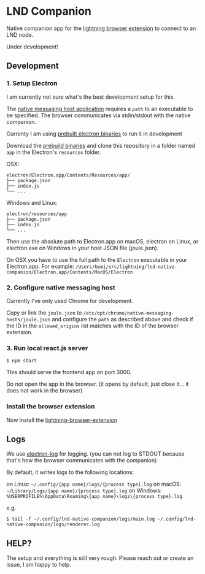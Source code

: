 # LND Companion

Native companion app for the [lightning browser extension](https://github.com/bumi/lightning-browser-extension) to connect to an LND node. 

Under development!


## Development

### 1. Setup Electron

I am currently not sure what's the best development setup for this.

The [native messaging host application](https://developer.chrome.com/docs/apps/nativeMessaging/#native-messaging-host-manifest) requires 
a `path` to an executable to be specified. The browser communicates via stdin/stdout with the native companion. 

Currenty I am using [prebuilt electron binaries](https://www.electronjs.org/docs/tutorial/application-distribution#with-prebuilt-binaries) to run it in development

Download the [prebuild binaries](https://github.com/electron/electron/releases) and clone this repository in a folder named `app` in the Electron's `resources` folder.

OSX: 
```
electron/Electron.app/Contents/Resources/app/
├── package.json
├── index.js
└── ...
```

Windows and Linux:
```
electron/resources/app
├── package.json
├── index.js
└── ...
```

Then use the absolute path to Electron.app on macOS, electron on Linux, or electron.exe on Windows in your host JSON file (joule.json).

On OSX you have to use the full path to the `Electron` executable in your Electron.app. For example: 
`/Users/bumi/src/lightning/lnd-native-companion/Electron.app/Contents/MacOS/Electron`


### 2. Configure native messaging host

Currently I've only used Chrome for development.

Copy or link the `joule.json` to `/etc/opt/chrome/native-messaging-hosts/joule.json` and configure the `path` as described above and check if the ID in the `allowed_origins` list matches with the ID of the browser extension.


### 3. Run local react.js server

    $ npm start

This should serve the frontend app on port 3000. 

Do not open the app in the browser. (it opens by default, just close it... it does not work in the browser)


### Install the browser extension

Now install the [lightning-browser-extension](https://github.com/bumi/lightning-browser-extension)


## Logs

We use [electron-log](https://www.npmjs.com/package/electron-log) for logging. (you can not log to STDOUT because 
that's how the browser communicates with the companion)

By default, it writes logs to the following locations:

on Linux: `~/.config/{app name}/logs/{process type}.log`
on macOS: `~/Library/Logs/{app name}/{process type}.log`
on Windows: `%USERPROFILE%\AppData\Roaming\{app name}\logs\{process type}.log`

e.g.

    $ tail -f ~/.config/lnd-native-companion/logs/main.log ~/.config/lnd-native-companion/logs/renderer.log 


## HELP?

The setup and everything is still very rough. Please reach out or create an issue, I am happy to help. 

